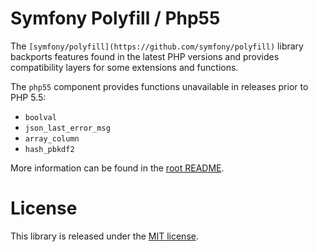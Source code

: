 Symfony Polyfill / Php55
========================

The `[symfony/polyfill](https://github.com/symfony/polyfill)` library backports
features found in the latest PHP versions and provides compatibility layers for
some extensions and functions.

The `php55` component provides functions unavailable in releases prior to PHP 5.5:

- `boolval`
- `json_last_error_msg`
- `array_column`
- `hash_pbkdf2`

More information can be found in the [root README](../README.md).

License
=======

This library is released under the [MIT license](LICENSE).